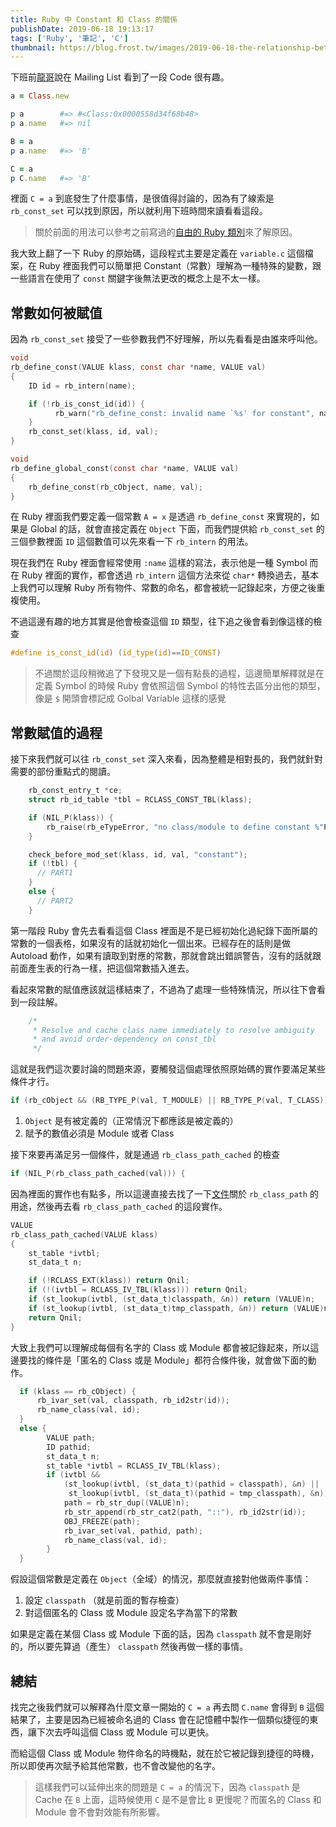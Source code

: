 ```yaml
---
title: Ruby 中 Constant 和 Class 的關係
publishDate: 2019-06-18 19:13:17
tags: ['Ruby', '筆記', 'C']
thumbnail: https://blog.frost.tw/images/2019-06-18-the-relationship-between-constant-and-class-in-ruby/thumbnail.png
---
```


下班前[龍哥](https://kaochenlong.com/)說在 Mailing List 看到了一段 Code 很有趣。

```ruby
a = Class.new

p a        #=> #<Class:0x0000558d34f68b48>
p a.name   #=> nil

B = a
p a.name   #=> 'B'

C = a
p C.name   #=> 'B'
```

裡面 `C = a` 到底發生了什麼事情，是很值得討論的，因為有了線索是 `rb_const_set` 可以找到原因，所以就利用下班時間來讀看看這段。

> 關於前面的用法可以參考之前寫過的[自由的 Ruby 類別](https://blog.frost.tw/posts/2017/10/22/The-ruby-s-class-is-free-Part-1/)來了解原因。

<!--more-->

我大致上翻了一下 Ruby 的原始碼，這段程式主要是定義在 `variable.c` 這個檔案，在 Ruby 裡面我們可以簡單把 Constant（常數）理解為一種特殊的變數，跟一些語言在使用了 `const` 關鍵字後無法更改的概念上是不太一樣。

## 常數如何被賦值

因為 `rb_const_set` 接受了一些參數我們不好理解，所以先看看是由誰來呼叫他。

```c
void
rb_define_const(VALUE klass, const char *name, VALUE val)
{
    ID id = rb_intern(name);

    if (!rb_is_const_id(id)) {
	      rb_warn("rb_define_const: invalid name `%s' for constant", name);
    }
    rb_const_set(klass, id, val);
}

void
rb_define_global_const(const char *name, VALUE val)
{
    rb_define_const(rb_cObject, name, val);
}
```

在 Ruby 裡面我們要定義一個常數 `A = x` 是透過 `rb_define_const` 來實現的，如果是 Global 的話，就會直接定義在 `Object` 下面，而我們提供給 `rb_const_set` 的三個參數裡面 `ID` 這個數值可以先來看一下 `rb_intern` 的用法。

現在我們在 Ruby 裡面會經常使用 `:name` 這樣的寫法，表示他是一種 Symbol 而在 Ruby 裡面的實作，都會透過 `rb_intern` 這個方法來從 `char*` 轉換過去，基本上我們可以理解 Ruby 所有物件、常數的命名，都會被統一記錄起來，方便之後重複使用。

不過這邊有趣的地方其實是他會檢查這個 `ID` 類型，往下追之後會看到像這樣的檢查

```c
#define is_const_id(id) (id_type(id)==ID_CONST)
```

> 不過關於這段稍微追了下發現又是一個有點長的過程，這邊簡單解釋就是在定義 Symbol 的時候 Ruby 會依照這個 Symbol 的特性去區分出他的類型，像是 `$` 開頭會標記成 Golbal Variable 這樣的感覺

## 常數賦值的過程

接下來我們就可以往 `rb_const_set` 深入來看，因為整體是相對長的，我們就針對需要的部份重點式的閱讀。

```c
    rb_const_entry_t *ce;
    struct rb_id_table *tbl = RCLASS_CONST_TBL(klass);

    if (NIL_P(klass)) {
	    rb_raise(rb_eTypeError, "no class/module to define constant %"PRIsVALUE"", QUOTE_ID(id));
    }

    check_before_mod_set(klass, id, val, "constant");
    if (!tbl) {
      // PART1
    }
    else {
      // PART2
    }
```

第一階段 Ruby 會先去看看這個 Class 裡面是不是已經初始化過紀錄下面所屬的常數的一個表格，如果沒有的話就初始化一個出來。已經存在的話則是做 Autoload 動作，如果有讀取到對應的常數，那就會跳出錯誤警告，沒有的話就跟前面產生表的行為一樣，把這個常數插入進去。

看起來常數的賦值應該就這樣結束了，不過為了處理一些特殊情況，所以往下會看到一段註解。

```c
    /*
     * Resolve and cache class name immediately to resolve ambiguity
     * and avoid order-dependency on const_tbl
     */
```

這就是我們這次要討論的問題來源，要觸發這個處理依照原始碼的實作要滿足某些條件才行。

```c
if (rb_cObject && (RB_TYPE_P(val, T_MODULE) || RB_TYPE_P(val, T_CLASS))) {
```

1. `Object` 是有被定義的（正常情況下都應該是被定義的）
2. 賦予的數值必須是 Module 或者 Class

接下來要再滿足另一個條件，就是通過 `rb_class_path_cached` 的檢查

```c
if (NIL_P(rb_class_path_cached(val))) {
```

因為裡面的實作也有點多，所以這邊直接去找了一下[文件](https://docs.ruby-lang.org/ja/latest/function/rb_class_path.html)關於 `rb_class_path` 的用途，然後再去看 `rb_class_path_cached` 的這段實作。

```c
VALUE
rb_class_path_cached(VALUE klass)
{
    st_table *ivtbl;
    st_data_t n;

    if (!RCLASS_EXT(klass)) return Qnil;
    if (!(ivtbl = RCLASS_IV_TBL(klass))) return Qnil;
    if (st_lookup(ivtbl, (st_data_t)classpath, &n)) return (VALUE)n;
    if (st_lookup(ivtbl, (st_data_t)tmp_classpath, &n)) return (VALUE)n;
    return Qnil;
}
```

大致上我們可以理解成每個有名字的 Class 或 Module 都會被記錄起來，所以這邊要找的條件是「匿名的 Class 或是 Module」都符合條件後，就會做下面的動作。

```c
  if (klass == rb_cObject) {
	  rb_ivar_set(val, classpath, rb_id2str(id));
	  rb_name_class(val, id);
  }
  else {
		VALUE path;
		ID pathid;
		st_data_t n;
		st_table *ivtbl = RCLASS_IV_TBL(klass);
		if (ivtbl &&
		    (st_lookup(ivtbl, (st_data_t)(pathid = classpath), &n) ||
		     st_lookup(ivtbl, (st_data_t)(pathid = tmp_classpath), &n))) {
		    path = rb_str_dup((VALUE)n);
		    rb_str_append(rb_str_cat2(path, "::"), rb_id2str(id));
		    OBJ_FREEZE(path);
		    rb_ivar_set(val, pathid, path);
		    rb_name_class(val, id);
		}
  }
```

假設這個常數是定義在 `Object`（全域）的情況，那麼就直接對他做兩件事情：

1. 設定 `classpath` （就是前面的暫存檢查）
2. 對這個匿名的 Class 或 Module 設定名字為當下的常數

如果是定義在某個 Class 或 Module 下面的話，因為 `classpath` 就不會是剛好的，所以要先算過（產生） `classpath` 然後再做一樣的事情。

## 總結

找完之後我們就可以解釋為什麼文章一開始的 `C = a` 再去問 `C.name` 會得到 `B` 這個結果了，主要是因為已經被命名過的 Class 會在記憶體中製作一個類似捷徑的東西，讓下次去呼叫這個 Class 或 Module 可以更快。

而給這個 Class 或 Module 物件命名的時機點，就在於它被記錄到捷徑的時機，所以即使再次賦予給其他常數，也不會改變他的名字。

> 這樣我們可以延伸出來的問題是 `C = a` 的情況下，因為 `classpath` 是 Cache 在 `B` 上面，這時候使用 `C` 是不是會比 `B` 更慢呢？而匿名的 Class 和 Module 會不會對效能有所影響。
